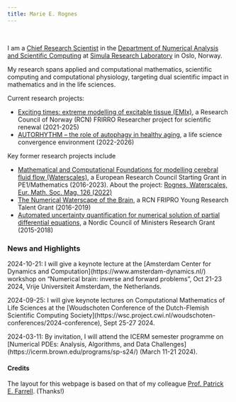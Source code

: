 ```yaml
---
title: Marie E. Rognes
---
```


&nbsp;
&nbsp;

I am a [Chief Research Scientist](https://www.simula.no/people/meg) in
the [Department of Numerical Analysis and Scientific
Computing](https://www.simula.no/research/research-departments/numerical-analysis-and-scientific-computing)
at [Simula Research Laboratory](https://www.simula.no) in Oslo,
Norway.

My research spans applied and computational mathematics, scientific
computing and computational physiology, targeting dual scientific
impact in mathematics and in the life sciences. 




Current research projects:
 - [Exciting times: extreme modelling of excitable tissue (EMIx)](https://www.simula.no/research/projects/exciting-times-extreme-modelling-excitable-tissue-emix), a Research Council of Norway (RCN) FRIRRO Researcher project for scientific renewal (2021-2025) 
 - [AUTORHYTHM – the role of autophagy in healthy aging](https://www.uio.no/english/research/strategic-research-areas/life-science/research/convergence-environments/autorhythm/), a life science convergence environment (2022-2026) 

Key former research projects include
 - [Mathematical and Computational Foundations for modelling cerebral fluid flow (Waterscales)](https://www.simula.no/research/projects/waterscales-mathematical-and-computational-foundations-modeling-cerebral-fluid), a European Research Council Starting Grant in PE1/Mathematics (2016-2023). About the project: [Rognes, Waterscales, Eur. Math. Soc. Mag. 126 (2022)](https://euromathsoc.org/magazine/articles/115)
 - [The Numerical Waterscape of the Brain](https://www.simula.no/research/projects/waterscape-numerical-waterscape-brain), a RCN FRIPRO Young Research Talent Grant (2016-2019)
 - [Automated uncertainty quantification for numerical solution of partial differential equations](https://www.simula.no/research/projects/auq-pde-automated-uncertainty-quantification-numerical-solutions-partial), a Nordic Council of Ministers Research Grant (2015-2018)

<h3 id="news">News and Highlights</h3>

<p>2024-10-21: I will give a keynote lecture at the [Amsterdam Center for Dynamics and Computation](https://www.amsterdam-dynamics.nl/) workshop on “Numerical brain: inverse and forward problems”, Oct 21-23 2024, Vrije Universiteit Amsterdam, the Netherlands.</p>

<p>2024-09-25: I will give keynote lectures on Computational Mathematics of Life Sciences at the [Woudschoten Conference of the Dutch-Flemish Scientific Computing Society](https://wsc.project.cwi.nl/woudschoten-conferences/2024-conference), Sept 25-27 2024.</p>

<p>2024-03-11: By invitation, I will attend the ICERM semester programme on [Numerical PDEs: Analysis, Algorithms, and Data Challenges](https://icerm.brown.edu/programs/sp-s24/) (March 11-21 2024).</p>

<h4 id="credit">Credits</h4>

The layout for this webpage is based on that of my colleague [Prof. Patrick E. Farrell](https://pefarrell.org/). (Thanks!)
